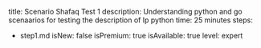 title: Scenario Shafaq Test 1
description: Understanding python and go scenaarios for testing the description of lp python
time: 25 minutes
steps:
  - step1.md
isNew: false
isPremium: true
isAvailable: true
level: expert
